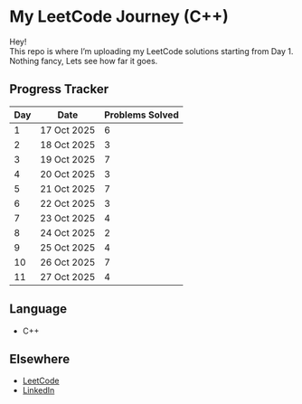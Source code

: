 # My LeetCode Journey (C++)

Hey!  
This repo is where I’m uploading my LeetCode solutions starting from Day 1.  
Nothing fancy, Lets see how far it goes.


## Progress Tracker

| Day | Date 	    | Problems Solved  |
|-----|-------------|------------------|
|  1  | 17 Oct 2025 | 		6          |
|  2  | 18 Oct 2025 |       3          |
|  3  | 19 Oct 2025 |       7          |
|  4  | 20 Oct 2025 |       3          |  
|  5  | 21 Oct 2025 |       7          |       |
|  6  | 22 Oct 2025 |       3          |
|  7  | 23 Oct 2025 |       4          |
|  8  | 24 Oct 2025 |       2          |
|  9  | 25 Oct 2025 |       4          |
|  10 | 26 Oct 2025 |       7          |
|  11 | 27 Oct 2025 |       4          |

## Language
- C++


## Elsewhere
- [LeetCode](https://leetcode.com/u/xVXSgaJUM5/)
- [LinkedIn](https://www.linkedin.com/in/vamsee-padala/)


